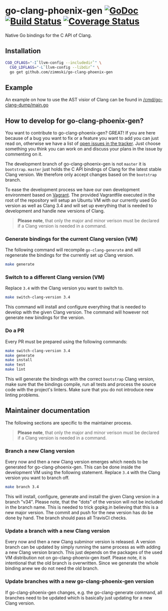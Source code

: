 # go-clang-phoenix-gen [![GoDoc](https://godoc.org/github.com/zimmski/go-clang-phoenix-gen?status.png)](https://godoc.org/github.com/zimmski/go-clang-phoenix-gen) [![Build Status](https://travis-ci.org/zimmski/go-clang-phoenix-gen.svg?branch=master)](https://travis-ci.org/zimmski/go-clang-phoenix-gen) [![Coverage Status](https://coveralls.io/repos/zimmski/go-clang-phoenix-gen-gen/badge.png?branch=master)](https://coveralls.io/r/zimmski/go-clang-phoenix-gen?branch=master)

Native Go bindings for the C API of Clang.

## Installation

```bash
CGO_CFLAGS="-I`llvm-config --includedir`" \
  CGO_LDFLAGS="-L`llvm-config --libdir`" \
  go get github.com/zimmski/go-clang-phoenix-gen
```

## Example

An example on how to use the AST visior of Clang can be found in [/cmd/go-clang-dump/main.go](/cmd/go-clang-dump/main.go)

## How to develop for go-clang-phoenix-gen?

You want to contribute to go-clang-phoenix-gen? GREAT! If you are here because of a bug you want to fix or a feature you want to add you can just read on, otherwise we have a list of [open issues in the tracker](/issues). Just choose something you think you can work on and discuss your plans in the issue by commenting on it.

The development branch of go-clang-phoenix-gen is not `master` it is `bootstrap`. `master` just holds the C API bindings of Clang for the latest stable Clang version. We therefore only accept changes based on the `bootstrap` branch.

To ease the development process we have our own development environment based on [Vagrant](https://www.vagrantup.com/). The provided Vagrantfile executed in the root of the repository will setup an Ubuntu VM with our currently used Go version as well as Clang 3.4 and will set up everything that is needed to development and handle new versions of Clang.

> **Please note**, that only the major and minor verison must be declared if a Clang version is needed in a command.

### Generate bindings for the current Clang version (VM)

The following command will recompile `go-clang-generate` and will regenerate the bindings for the currently set up Clang version.

```bash
make generate
```

### Switch to a different Clang version (VM)

Replace `3.4` with the Clang version you want to switch to.

```bash
make switch-clang-version 3.4
```

This command will install and configure everything that is needed to develop with the given Clang version. The command will however not generate new bindings for the version.

### Do a PR

Every PR must be prepared using the following commands:

```bash
make switch-clang-version 3.4
make generate
make install
make test
make lint
```

This will generate the bindings with the correct `bootstrap` Clang version, make sure that the bindings compile, run all tests and process the source code with the project's linters. Make sure that you do not introduce new linting problems.

## Maintainer documentation

The following sections are specific to the maintainer process.

> **Please note**, that only the major and minor verison must be declared if a Clang version is needed in a command.

### Branch a new Clang version

Every now and then a new Clang version emerges which needs to be generated for go-clang-phoenix-gen. This can be done inside the development VM using the following statement. Replace `3.4` with the Clang version you want to branch off.

```bash
make branch 3.4
```

This will install, configure, generate and install the given Clang version in a branch "v34". Please note, that the "dots" of the version will not be included in the branch name. This is needed to trick gopkg.in believing that this is a new major version. The commit and push for the new version has do be done by hand. The branch should pass all TravisCI checks.

### Update a branch with a new Clang version

Every now and then a new Clang subminor version is released. A version branch can be updated by simply running the same process as with adding a new Clang version branch. This just depends on the packages of the used VM distribution not on go-clang-phoenix-gen itself. Please note, it is intentional that the old branch is overwritten. Since we generate the whole binding anew we do not need the old branch.

### Update branches with a new go-clang-phoenix-gen version

If go-clang-phoenix-gen changes, e.g. the go-clang-generate command, all branches need to be updated which is basically just updating for a new Clang version.

